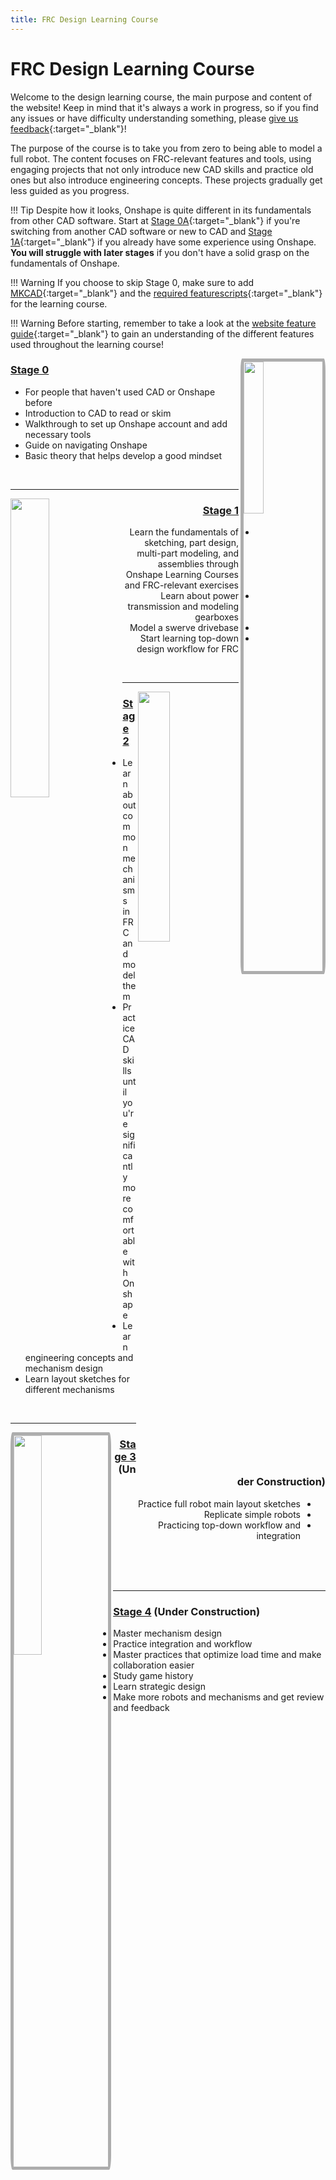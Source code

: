 ```yaml
---
title: FRC Design Learning Course
---
```


<style>
    .rightSide {
        ul { direction: rtl; }
        ul li a { direction: ltr; unicode-bidi: embed; }
    }
</style>

# FRC Design Learning Course

Welcome to the design learning course, the main purpose and content of the website! Keep in mind that it's always a work in progress, so if you find any issues or have difficulty understanding something, please [give us feedback](https://forms.gle/dQ6w6RXJa6vSmcpw7 "Learning Course Feedback Form"){:target="_blank"}!

The purpose of the course is to take you from zero to being able to model a full robot. The content focuses on FRC-relevant features and tools, using engaging projects that not only introduce new CAD skills and practice old ones but also introduce engineering concepts. These projects gradually get less guided as you progress.

!!! Tip
    Despite how it looks, Onshape is quite different in its fundamentals from other CAD software. Start at [Stage 0A](stage0/0A/what-and-why-CAD.md "Stage 0A"){:target="_blank"} if you're switching from another CAD software or new to CAD and [Stage 1A](stage1/1A/introduction.md "Stage 1A"){:target="_blank"} if you already have some experience using Onshape. **You will struggle with later stages** if you don't have a solid grasp on the fundamentals of Onshape.

!!! Warning
    If you choose to skip Stage 0, make sure to add [MKCAD](stage0/0B/MKCad.md "Adding MKCAD Tutorial Page"){:target="_blank"} and the [required featurescripts](stage0/0B/featurescripts.md "Stage 0 Featurescripts Page"){:target="_blank"} for the learning course.

!!! Warning
    Before starting, remember to take a look at the [website feature guide](../website-feature-guide.md "Website Feature Guide Page"){:target="_blank"} to gain an understanding of the different features used throughout the learning course! 
    

<img src="/img/learning-course/stage0/setup/signup.webp" align="right" style="width:25%; border:5px solid #ADADAD; border-radius: 2%">

### [Stage 0](stage0/0A/what-and-why-CAD.md "Stage 0 Page")

- For people that haven't used CAD or Onshape before
- Introduction to CAD to read or skim
- Walkthrough to set up Onshape account and add necessary tools
- Guide on navigating Onshape
- Basic theory that helps develop a good mindset

<br>
<hr>

<img src="/img/learning-course/stage1b/Exercise 2 Assembly.webp" align="left" style="width:35%">

<div dir="rtl">
<h3 id="-stage-1-stage1-1a-onshapefundamentals-md-"><a href="stage1\1A\introduction" title="Stage 1 Page">Stage 1</a></h3>
<ul>
<li>Learn the fundamentals of sketching, part design, multi-part modeling, and assemblies through Onshape Learning Courses and FRC-relevant exercises</li>
<li>Learn about power transmission and modeling gearboxes</li>
<li>Model a swerve drivebase</li>
<li>Start learning top-down design workflow for FRC</li>
</ul>
</div>

<br>
<hr>

<img src="/img/learning-course/stage2-slapdown/intakeTopLevel.webp" align="right" style="width:32%">

### [Stage 2](stage2/2A/introduction.md "Stage 2 Page")

- Learn about common mechanisms in FRC and model them
- Practice CAD skills until you're significantly more comfortable with Onshape
- Learn engineering concepts and mechanism design
- Learn layout sketches for different mechanisms

<br>
<hr>

<img src="/img/learning-course/stage3/1778-2024-MS.webp" align="left" style="width:30%; border:5px solid #ADADAD; border-radius: 2%">

<div dir="rtl">
<h3 id="-stage-3-stage3-3a-multidoc-ms-md-"><a href="stage3\3A\introduction" title="Stage 3 Page">Stage 3</a> <strong>(Under Construction)</strong> </h3>
<ul>
<li>Practice full robot main layout sketches</li>
<li>Replicate simple robots</li>
<li>Practicing top-down workflow and integration</li>
</ul>
</div>

<br>
<br>
<br>
<hr>

### [Stage 4](stage4.md "Stage 4 Page") (**Under Construction**)

- Master mechanism design
- Practice integration and workflow
- Master practices that optimize load time and make collaboration easier
- Study game history
- Learn strategic design
- Make more robots and mechanisms and get review and feedback

<br>



